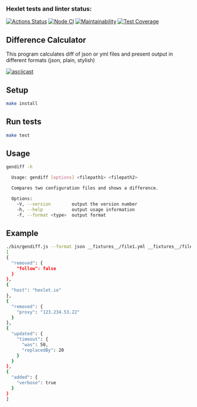 ### Hexlet tests and linter status:
[![Actions Status](https://github.com/atrya-trezer/frontend-project-46/workflows/hexlet-check/badge.svg)](https://github.com/atrya-trezer/frontend-project-46/actions)
[![Node CI](https://github.com/atrya-trezer/frontend-project-46/workflows/Node%20CI/badge.svg)](https://github.com/atrya-trezer/frontend-project-46/actions)
[![Maintainability](https://api.codeclimate.com/v1/badges/36a90144627d99137b7a/maintainability)](https://codeclimate.com/github/atrya-trezer/frontend-project-46/maintainability)
[![Test Coverage](https://api.codeclimate.com/v1/badges/36a90144627d99137b7a/test_coverage)](https://codeclimate.com/github/atrya-trezer/frontend-project-46/test_coverage)

## Difference Calculator
This program calculates diff of json or yml files and present output in different formats (json, plain, stylish)

[![asciicast](https://asciinema.org/a/8mNQJVqDyCXzr6OJnspT88oUh.svg)](https://asciinema.org/a/8mNQJVqDyCXzr6OJnspT88oUh)

## Setup

```bash
make install
```

## Run tests

```bash
make test
```

## Usage

```bash
gendiff -h

  Usage: gendiff [options] <filepath1> <filepath2>

  Compares two configuration files and shows a difference.

  Options:
    -V, --version        output the version number
    -h, --help           output usage information
    -f, --format <type>  output format
  ```

## Example

  ```bash
  ./bin/gendiff.js --format json __fixtures__/file1.yml __fixtures__/file2.yml
[
  {
    "removed": {
      "follow": false
    }
  },
  {
    "host": "hexlet.io"
  },
  {
    "removed": {
      "proxy": "123.234.53.22"
    }
  },
  {
    "updated": {
      "timeout": {
        "was": 50,
        "replacedBy": 20
      }
    }
  },
  {
    "added": {
      "verbose": true
    }
  }
]
```